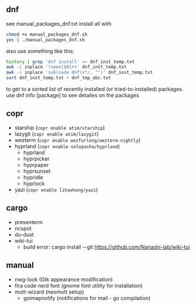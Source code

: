## dnf
see manual_packages_dnf.txt
install all with
```sh
chmod +x manual_packages_dnf.sh
yes | ./manual_packages_dnf.sh
```

also use something like this:
```sh
history | grep 'dnf install' >> dnf_inst_temp.txt
awk -i inplace '!seen[$0]++' dnf_inst_temp.txt
awk -i inplace 'sub(sudo dnf\s*/, "")' dnf_inst_temp.txt
sort dnf_inst_temp.txt > dnf_tmp_abc.txt
```
to get to a sorted list of recently installed
(or tried-to-installed) packages.
use dnf info [package] to see detailes on the packages

## copr
- starship (`copr enable atim/starship`)
- lazygit (`copr enable atim/lazygit`)
- wezterm (`copr enable wezfurlong/wezterm-nightly`)
- hyprland (`copr enable solopasha/hyprland`)
    + hyprland
    + hyprpicker
    + hyprpaper
    + hyprsunset
    + hypridle
    + hyprlock
- yazi (`copr enable lihaohong/yazi`)

## cargo
- presenterm
- ncspot
- du-dust
- wiki-tui
    + build error: cargo install --git https://github.com/Nanashi-lab/wiki-tui

## manual
- nwg-look (Gtk appearance modification)
- fira code nerd font (gnome font utility for installation)
- mutt-wizard (neomutt setup)
    + goimapnotify (notifications for mail - go compilation)

